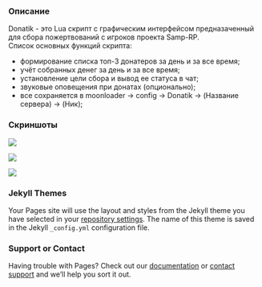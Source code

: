 ### Описание

Donatik - это Lua скрипт с графическим интерфейсом предназаченный для сбора пожертвований с игроков проекта Samp-RP.                                   
Список основных функций скрипта:
-   формирование списка топ-3 донатеров за день и за все время;
-   учёт собранных денег за день и за все время;
-   установление цели сбора и вывод ее статуса в чат;
-   звуковые оповещения при донатах (опционально);
-   все сохраняется в moonloader -> config -> Donatik -> (Название сервера) -> (Ник);

### Скриншоты

![ ](https://i.imgur.com/SJXbUGx.png)

![ ](https://i.imgur.com/UqN1PUU.png)

![ ](https://i.imgur.com/gKf8c8Y.png)


### Jekyll Themes

Your Pages site will use the layout and styles from the Jekyll theme you have selected in your [repository settings](https://github.com/Vlaek/Donatik/settings). The name of this theme is saved in the Jekyll `_config.yml` configuration file.

### Support or Contact

Having trouble with Pages? Check out our [documentation](https://docs.github.com/categories/github-pages-basics/) or [contact support](https://github.com/contact) and we’ll help you sort it out.
